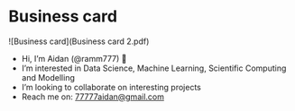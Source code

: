 # Business card
![Business card](Business card 2.pdf)

- Hi, I’m Aidan (@ramm777) 👋
- I’m interested in Data Science, Machine Learning, Scientific Computing and Modelling
- I’m looking to collaborate on interesting projects
- Reach me on: 77777aidan@gmail.com

<!---
ramm777/ramm777 is a ✨ special ✨ repository because its `README.md` (this file) appears on your GitHub profile.
You can click the Preview link to take a look at your changes.
🌱 I’m currently learning more DS to become an expert
--->

